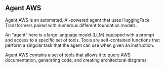 ## Agent AWS
Agent AWS is an automated, AI-powered agent that uses HuggingFace Transformers paired with numerous different foundation models.

An “agent” here is a large language model (LLM) equipped with a prompt and access to a specific set of tools. 
Tools are self-contained functions that perform a singular task that the agent can use when given an instruction.

Agent AWS contains a set of tools that allows it to query AWS documentation, generating code, and creating architectural diagrams.
